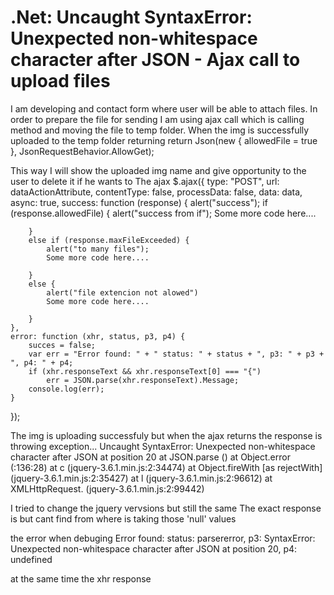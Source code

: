 
# .Net: Uncaught SyntaxError: Unexpected non-whitespace character after JSON - Ajax call to upload files

I am developing and contact form where user will be able to attach files. In order to prepare the file for sending I am using ajax call which is calling method and moving the file to temp folder. When the img is successfully uploaded to the temp folder returning
return Json(new { allowedFile = true }, JsonRequestBehavior.AllowGet);

This way I will show the uploaded img name and give opportunity to the user to delete it if he wants to
The ajax
$.ajax({
    type: "POST",
    url: dataActionAttribute,
    contentType: false,
    processData: false,
    data: data,
    async: true,
    success: function (response) {
        alert("success");
        if (response.allowedFile) {
            alert("success from if");
            Some more code here....

        }
        else if (response.maxFileExceeded) {
            alert("to many files");
            Some more code here....

        }
        else {
            alert("file extencion not alowed")
            Some more code here....

        }
    },
    error: function (xhr, status, p3, p4) {
        succes = false;
        var err = "Error found: " + " status: " + status + ", p3: " + p3 + ", p4: " + p4;
        if (xhr.responseText && xhr.responseText[0] === "{")
            err = JSON.parse(xhr.responseText).Message;
        console.log(err);
    }
});

The img is uploading successfuly but when the ajax returns the response is throwing exception...
Uncaught SyntaxError: Unexpected non-whitespace character after JSON at position 20
at JSON.parse (<anonymous>)
at Object.error (<anonymous>:136:28)
at c (jquery-3.6.1.min.js:2:34474)
at Object.fireWith [as rejectWith] (jquery-3.6.1.min.js:2:35427)
at l (jquery-3.6.1.min.js:2:96612)
at XMLHttpRequest.<anonymous> (jquery-3.6.1.min.js:2:99442)

I tried to change the jquery vervsions but still the same
The exact response is but cant find from where is taking those 'null' values

the error when debuging
Error found:  status: parsererror, p3: SyntaxError: Unexpected non-whitespace character after JSON at position 20, p4: undefined


at the same time the xhr response



        